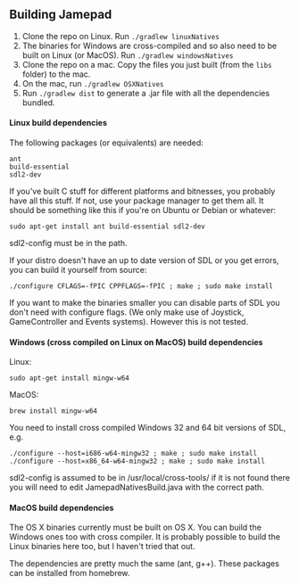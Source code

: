 ## Building Jamepad

1.  Clone the repo on Linux.  Run `./gradlew linuxNatives`
2.  The binaries for Windows are cross-compiled and so also need to be built on Linux (or MacOS).  Run `./gradlew windowsNatives`
3.  Clone the repo on a mac. Copy the files you just built (from the `libs` folder) to the mac.
4.  On the mac, run `./gradlew OSXNatives`
5.  Run `./gradlew dist` to generate a .jar file with all the dependencies bundled.

####  Linux build dependencies

The following packages (or equivalents) are needed:

```
ant
build-essential
sdl2-dev
```

If you've built C stuff for different platforms and bitnesses, you probably have all this stuff. If not, use your package manager to get them all. It should be something like this if you're on Ubuntu or Debian or whatever: 

```
sudo apt-get install ant build-essential sdl2-dev
```

sdl2-config must be in the path.

If your distro doesn't have an up to date version of SDL or you get errors, you can build it yourself from source:

```
./configure CFLAGS=-fPIC CPPFLAGS=-fPIC ; make ; sudo make install
```

If you want to make the binaries smaller you can disable parts of SDL you don't need with configure flags.  (We only make use of Joystick, GameController and Events systems).  However this is not tested.

#### Windows (cross compiled on Linux on MacOS) build dependencies

Linux:
```
sudo apt-get install mingw-w64
```
MacOS:
```
brew install mingw-w64  
```

You  need to install cross compiled Windows 32 and 64 bit versions of SDL, e.g.

```
./configure --host=i686-w64-mingw32 ; make ; sudo make install
./configure --host=x86_64-w64-mingw32 ; make ; sudo make install
```

sdl2-config is assumed to be in /usr/local/cross-tools/ if it is not found there you will need to edit JamepadNativesBuild.java with the correct path.

#### MacOS build dependencies
The OS X binaries currently must be built on OS X. You can build the Windows ones too with cross compiler.  It is probably possible to build the Linux binaries here too, but I haven't tried that out.

The dependencies are pretty much the same (ant, g++). These packages can be installed from homebrew.
